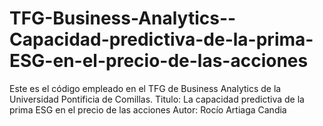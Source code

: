 # TFG-Business-Analytics--Capacidad-predictiva-de-la-prima-ESG-en-el-precio-de-las-acciones
Este es el código empleado en el TFG de Business Analytics de la Universidad Pontificia de Comillas. 
Titulo: La capacidad predictiva de la prima ESG en el precio de las acciones
Autor: Rocío Artiaga Candia
